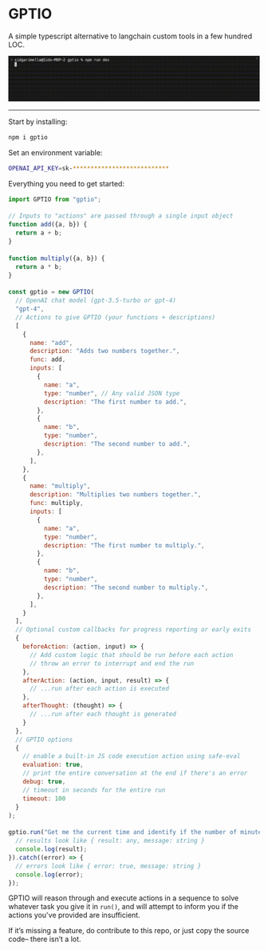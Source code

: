 # GPTIO
A simple typescript alternative to langchain custom tools in a few hundred LOC.

![Demo Gif](examples/demo.gif)

---

Start by installing:

```bash
npm i gptio
```

Set an environment variable:

```bash
OPENAI_API_KEY=sk-***************************
```

Everything you need to get started:

```js
import GPTIO from "gptio";

// Inputs to "actions" are passed through a single input object
function add({a, b}) {
  return a + b;
}

function multiply({a, b}) {
  return a * b;
}

const gptio = new GPTIO(
  // OpenAI chat model (gpt-3.5-turbo or gpt-4)
  "gpt-4",
  // Actions to give GPTIO (your functions + descriptions)
  [
    {
      name: "add",
      description: "Adds two numbers together.",
      func: add,
      inputs: [
        {
          name: "a",
          type: "number", // Any valid JSON type
          description: "The first number to add.",
        },
        {
          name: "b",
          type: "number",
          description: "The second number to add.",
        },
      ],
    },
    {
      name: "multiply",
      description: "Multiplies two numbers together.",
      func: multiply,
      inputs: [
        {
          name: "a",
          type: "number",
          description: "The first number to multiply.",
        },
        {
          name: "b",
          type: "number",
          description: "The second number to multiply.",
        },
      ],
    }
  ],
  // Optional custom callbacks for progress reporting or early exits
  {
    beforeAction: (action, input) => {
      // Add custom logic that should be run before each action
      // throw an error to interrupt and end the run
    },
    afterAction: (action, input, result) => {
      // ...run after each action is executed
    },
    afterThought: (thought) => {
      // ...run after each thought is generated
    }
  },
  // GPTIO options
  {
    // enable a built-in JS code execution action using safe-eval
    evaluation: true,
    // print the entire conversation at the end if there's an error
    debug: true,
    // timeout in seconds for the entire run
    timeout: 100
  }
);

gptio.run("Get me the current time and identify if the number of minutes is a prime number.").then((result) => {
  // results look like { result: any, message: string }
  console.log(result);
}).catch((error) => {
  // errors look like { error: true, message: string }
  console.log(error);
});
```

GPTIO will reason through and execute actions in a sequence to solve whatever task you give it in `run()`, and will attempt to inform you if the actions you've provided are insufficient.

If it’s missing a feature, do contribute to this repo, or just copy the source code– there isn’t a lot.
